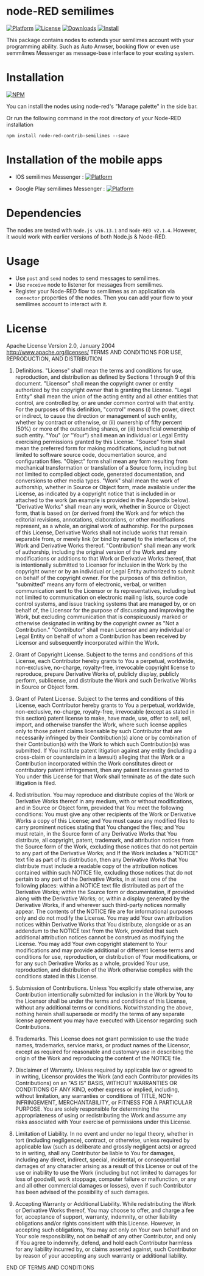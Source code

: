 # node-RED semilimes
[![Platform](https://img.shields.io/badge/platform-Node--RED-red)](https://nodered.org)   [![License](https://img.shields.io/badge/license-Apache--License-lightgrey)](http://www.apache.org/licenses/LICENSE-2.0) [![Downloads](https://img.shields.io/badge/download-github-purple)](https://github.com/pernicious-flier/Node-Red-semilimes-Connector) [![Install](https://img.shields.io/badge/Install-NPM-blue)](https://www.npmjs.com/package/node-red-semilimes-connector)

This package contains nodes to extends your semilimes account with your programming ability. Such as Auto Anwser, booking flow or even use semmilmes Messenger as message-base interface to your exsting system.

# Installation
[![NPM](https://nodei.co/npm/node-red-contrib-semilimes.png?downloads=true)](https://nodei.co/npm/node-red-contrib-semilimes/)

You can install the nodes using node-red's "Manage palette" in the side bar.

Or run the following command in the root directory of your Node-RED installation

    npm install node-red-contrib-semilimes --save

# Installation of the mobile apps
- IOS semilimes Messenger : [![Platform](https://img.shields.io/badge/Apple%20IOS-semilimes%20Messenger-blue.svg)](https://apps.apple.com/ch/app/semilimes-messenger/id1418041750?l=en)  

- Google Play semilimes Messenger : [![Platform](https://img.shields.io/badge/Google--Play-semilimes%20Messenger-darkgreen.svg)](https://play.google.com/store/apps/details?id=net.semilimes.messenger&hl=en&gl=US)  

# Dependencies
The nodes are tested with `Node.js v16.13.1` and `Node-RED v2.1.4`. However, it would work with earlier versions of both Node.js & Node-RED.

# Usage
- Use `post` and `send` nodes to send messages to semilimes.
- Use `receive` node to listener for messages from semilimes.
- Register your Node-RED flow to semilimes as an application via `connector` properties of the nodes. Then you can add your flow to your semilimes account to interact with it.

# License
Apache License
Version 2.0, January 2004
http://www.apache.org/licenses/
TERMS AND CONDITIONS FOR USE, REPRODUCTION, AND DISTRIBUTION

1. Definitions.
"License" shall mean the terms and conditions for use, reproduction, and distribution as defined by Sections 1 through 9 of this document.
"Licensor" shall mean the copyright owner or entity authorized by the copyright owner that is granting the License.
"Legal Entity" shall mean the union of the acting entity and all other entities that control, are controlled by, or are under common control with that entity. For the purposes of this definition, "control" means (i) the power, direct or indirect, to cause the direction or management of such entity, whether by contract or otherwise, or (ii) ownership of fifty percent (50%) or more of the outstanding shares, or (iii) beneficial ownership of such entity.
"You" (or "Your") shall mean an individual or Legal Entity exercising permissions granted by this License.
"Source" form shall mean the preferred form for making modifications, including but not limited to software source code, documentation source, and configuration files.
"Object" form shall mean any form resulting from mechanical transformation or translation of a Source form, including but not limited to compiled object code, generated documentation, and conversions to other media types.
"Work" shall mean the work of authorship, whether in Source or Object form, made available under the License, as indicated by a copyright notice that is included in or attached to the work (an example is provided in the Appendix below).
"Derivative Works" shall mean any work, whether in Source or Object form, that is based on (or derived from) the Work and for which the editorial revisions, annotations, elaborations, or other modifications represent, as a whole, an original work of authorship. For the purposes of this License, Derivative Works shall not include works that remain separable from, or merely link (or bind by name) to the interfaces of, the Work and Derivative Works thereof.
"Contribution" shall mean any work of authorship, including the original version of the Work and any modifications or additions to that Work or Derivative Works thereof, that is intentionally submitted to Licensor for inclusion in the Work by the copyright owner or by an individual or Legal Entity authorized to submit on behalf of the copyright owner. For the purposes of this definition, "submitted" means any form of electronic, verbal, or written communication sent to the Licensor or its representatives, including but not limited to communication on electronic mailing lists, source code control systems, and issue tracking systems that are managed by, or on behalf of, the Licensor for the purpose of discussing and improving the Work, but excluding communication that is conspicuously marked or otherwise designated in writing by the copyright owner as "Not a Contribution."
"Contributor" shall mean Licensor and any individual or Legal Entity on behalf of whom a Contribution has been received by Licensor and subsequently incorporated within the Work.

2. Grant of Copyright License. Subject to the terms and conditions of this License, each Contributor hereby grants to You a perpetual, worldwide, non-exclusive, no-charge, royalty-free, irrevocable copyright license to reproduce, prepare Derivative Works of, publicly display, publicly perform, sublicense, and distribute the Work and such Derivative Works in Source or Object form.

3. Grant of Patent License. Subject to the terms and conditions of this License, each Contributor hereby grants to You a perpetual, worldwide, non-exclusive, no-charge, royalty-free, irrevocable (except as stated in this section) patent license to make, have made, use, offer to sell, sell, import, and otherwise transfer the Work, where such license applies only to those patent claims licensable by such Contributor that are necessarily infringed by their Contribution(s) alone or by combination of their Contribution(s) with the Work to which such Contribution(s) was submitted. If You institute patent litigation against any entity (including a cross-claim or counterclaim in a lawsuit) alleging that the Work or a Contribution incorporated within the Work constitutes direct or contributory patent infringement, then any patent licenses granted to You under this License for that Work shall terminate as of the date such litigation is filed.

4. Redistribution. You may reproduce and distribute copies of the Work or Derivative Works thereof in any medium, with or without modifications, and in Source or Object form, provided that You meet the following conditions:
    You must give any other recipients of the Work or Derivative Works a copy of this License; and
    You must cause any modified files to carry prominent notices stating that You changed the files; and
    You must retain, in the Source form of any Derivative Works that You distribute, all copyright, patent, trademark, and attribution notices from the Source form of the Work, excluding those notices that do not pertain to any part of the Derivative Works; and
    If the Work includes a "NOTICE" text file as part of its distribution, then any Derivative Works that You distribute must include a readable copy of the attribution notices contained within such NOTICE file, excluding those notices that do not pertain to any part of the Derivative Works, in at least one of the following places: within a NOTICE text file distributed as part of the Derivative Works; within the Source form or documentation, if provided along with the Derivative Works; or, within a display generated by the Derivative Works, if and wherever such third-party notices normally appear. The contents of the NOTICE file are for informational purposes only and do not modify the License. You may add Your own attribution notices within Derivative Works that You distribute, alongside or as an addendum to the NOTICE text from the Work, provided that such additional attribution notices cannot be construed as modifying the License.
    You may add Your own copyright statement to Your modifications and may provide additional or different license terms and conditions for use, reproduction, or distribution of Your modifications, or for any such Derivative Works as a whole, provided Your use, reproduction, and distribution of the Work otherwise complies with the conditions stated in this License.

5. Submission of Contributions. Unless You explicitly state otherwise, any Contribution intentionally submitted for inclusion in the Work by You to the Licensor shall be under the terms and conditions of this License, without any additional terms or conditions. Notwithstanding the above, nothing herein shall supersede or modify the terms of any separate license agreement you may have executed with Licensor regarding such Contributions.

6. Trademarks. This License does not grant permission to use the trade names, trademarks, service marks, or product names of the Licensor, except as required for reasonable and customary use in describing the origin of the Work and reproducing the content of the NOTICE file.

7. Disclaimer of Warranty. Unless required by applicable law or agreed to in writing, Licensor provides the Work (and each Contributor provides its Contributions) on an "AS IS" BASIS, WITHOUT WARRANTIES OR CONDITIONS OF ANY KIND, eother express or implied, including, without limitation, any warranties or conditions of TITLE, NON-INFRINGEMENT, MERCHANTABILITY, or FITNESS FOR A PARTICULAR PURPOSE. You are solely responsible for determining the appropriateness of using or redistributing the Work and assume any risks associated with Your exercise of permissions under this License.

8. Limitation of Liability. In no event and under no legal theory, whether in tort (including negligence), contract, or otherwise, unless required by applicable law (such as deliberate and grossly negligent acts) or agreed to in writing, shall any Contributor be liable to You for damages, including any direct, indirect, special, incidental, or consequential damages of any character arising as a result of this License or out of the use or inability to use the Work (including but not limited to damages for loss of goodwill, work stoppage, computer failure or malfunction, or any and all other commercial damages or losses), even if such Contributor has been advised of the possibility of such damages.

9. Accepting Warranty or Additional Liability. While redistributing the Work or Derivative Works thereof, You may choose to offer, and charge a fee for, acceptance of support, warranty, indemnity, or other liability obligations and/or rights consistent with this License. However, in accepting such obligations, You may act only on Your own behalf and on Your sole responsibility, not on behalf of any other Contributor, and only if You agree to indemnify, defend, and hold each Contributor harmless for any liability incurred by, or claims asserted against, such Contributor by reason of your accepting any such warranty or additional liability.

END OF TERMS AND CONDITIONS
